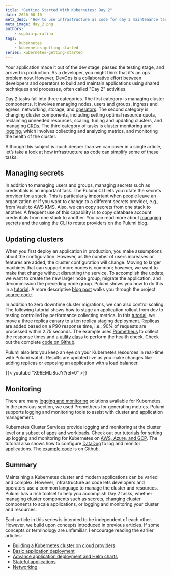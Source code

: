 ```yaml
---
title: "Getting Started With Kubernetes: Day 2"
date: 2020-08-10
meta_desc: "How to use infrastructure as code for day 2 maintenance tasks in Kubernetes."
meta_image: day_2.png
authors:
    - sophia-parafina
tags:
    - kubernetes
    - kubernetes-getting-started
series: kubernetes-getting-started
---
```


Your application made it out of the dev stage, passed the testing stage, and arrived in production. As a developer, you might think that it's an ops problem now. However, DevOps is a collaborative effort between developers and operators to build and maintain applications using shared techniques and processes, often called "Day 2" activities.

<!--more-->

Day 2 tasks fall into three categories. The first category is managing cluster components. It involves managing nodes, users and groups, ingress and egress, networking, storage, and [operators](https://kubernetes.io/docs/concepts/extend-kubernetes/operator/). The second category is changing cluster components, including setting optimal resource quota, reclaiming unneeded resources, scaling, tuning and updating clusters, and managing [CRDs](https://kubernetes.io/docs/concepts/extend-kubernetes/api-extension/custom-resources/#customresourcedefinitions). The third category of tasks is cluster monitoring and [logging](https://kubernetes.io/docs/tasks/debug-application-cluster/), which involves collecting and analyzing metrics, and monitoring the health of the cluster.

Although this subject is much deeper than we can cover in a single article, let’s take a look at how infrastructure as code can simplify some of these tasks.

## Managing secrets

In addition to managing users and groups, managing secrets such as credentials is an important task. The Pulumi CLI lets you rotate the secrets provider for a stack. This is particularly important when people leave an organization or if you want to change to a different secrets provider, e.g., from Vault to AWS KMS. Also, we can copy secrets from one stack to another. A frequent use of this capability is to copy database account credentials from one stack to another. You can read more about [managing secrets](/blog/managing-secrets-with-pulumi/) and the using the [CLI](/blog/rotating-secret-providers/) to rotate providers on the Pulumi blog.

## Updating clusters

When you first deploy an application in production, you make assumptions about the configuration. However, as the number of users increases or features are added, the cluster configuration will change. Moving to larger machines that can support more nodes is common; however, we want to make that change without disrupting the service. To accomplish the update, we want to create the new larger node group, migrate the application, and decommission the preceding node group. Pulumi shows you how to do this in a [tutorial](/registry/packages/kubernetes/how-to-guides/eks-migrate-nodegroups/). A more descriptive [blog post](/blog/day-2-kubernetes-migrating-eks-nodegroups-with-zero-downtime/) walks you through the project [source code](https://github.com/pulumi/examples/tree/master/aws-ts-eks-migrate-nodegroups).

In addition to zero downtime cluster migrations, we can also control scaling. The following tutorial shows how to stage an application rollout from dev to testing controlled by performance collecting metrics. In this [tutorial](/registry/packages/kubernetes/how-to-guides/p8s-rollout/), we move a three replica canary to a ten replica staging deployment. Replicas are added based on a P90 response time, i.e., 90% of requests are processed within 2.75 seconds. The example uses [Prometheus](https://prometheus.io/) to collect the response times and a [utility class](https://github.com/pulumi/examples/blob/master/kubernetes-ts-staged-rollout-with-prometheus/util.ts) to perform the health check. Check out the complete [code on Github](https://github.com/pulumi/examples/tree/master/kubernetes-ts-staged-rollout-with-prometheus).

Pulumi also lets you keep an eye on your Kubernetes resources in real-time with Pulumi watch. Results are updated live as you make changes like adding replicas or exposing an application with a load balancer.

{{< youtube "X96EMLi8uJY?rel=0" >}}

## Monitoring

There are many [logging and monitoring](https://kubernetes.io/docs/tasks/debug-application-cluster/) solutions available for Kubernetes. In the previous section, we used Prometheus for generating metrics. Pulumi supports logging and monitoring tools to assist with cluster and application management.

Kubernetes Cluster Services provide logging and monitoring at the cluster level or a subset of apps and workloads. Check out our tutorials for setting up logging and monitoring for Kubernetes on [AWS, Azure, and GCP](/docs/iac/clouds/kubernetes/guides/cluster-services/). The tutorial also shows how to configure [DataDog](https://www.datadoghq.com/) to log and monitor applications. The [example code](https://github.com/pulumi/kubernetes-guides/tree/master/general-cluster-services/datadog-daemonset) is on Github.

## Summary

Maintaining a Kubernetes cluster and modern applications can be varied and complex. However, infrastructure as code lets developers and operators use a common language to manage the cluster and resources. Pulumi has a rich toolset to help you accomplish Day 2 tasks, whether managing cluster components such as secrets, changing cluster components to scale applications, or logging and monitoring your cluster and resources.

Each article in this series is intended to be independent of each other. However, we build upon concepts introduced in previous articles. If some concepts or terminology are unfamiliar, I encourage reading the earlier articles:

- [Building a Kubernetes cluster on cloud providers](/blog/getting-started-with-k8s-part1/)
- [Basic application deployment](/blog/getting-started-with-k8s-part2/)
- [Advance application deployment and Helm charts](/blog/getting-started-with-k8s-part3/)
- [Stateful applications](/blog/getting-started-with-k8s-part4/)
- [Networking](/blog/getting-started-with-k8s-part5/)
